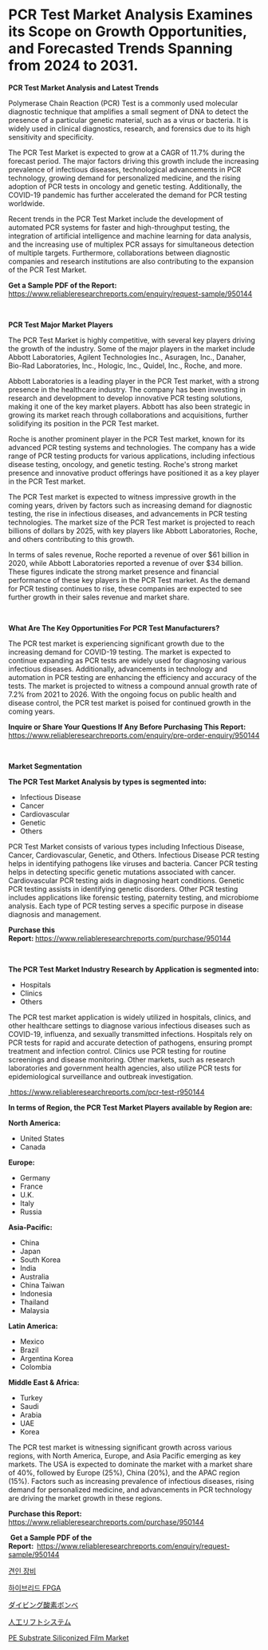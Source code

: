 <p><h1>PCR Test Market Analysis Examines its Scope on Growth Opportunities, and Forecasted Trends Spanning from 2024 to 2031.</h1></p><p><strong>PCR Test Market Analysis and Latest Trends</strong></p>
<p><p>Polymerase Chain Reaction (PCR) Test is a commonly used molecular diagnostic technique that amplifies a small segment of DNA to detect the presence of a particular genetic material, such as a virus or bacteria. It is widely used in clinical diagnostics, research, and forensics due to its high sensitivity and specificity.</p><p>The PCR Test Market is expected to grow at a CAGR of 11.7% during the forecast period. The major factors driving this growth include the increasing prevalence of infectious diseases, technological advancements in PCR technology, growing demand for personalized medicine, and the rising adoption of PCR tests in oncology and genetic testing. Additionally, the COVID-19 pandemic has further accelerated the demand for PCR testing worldwide.</p><p>Recent trends in the PCR Test Market include the development of automated PCR systems for faster and high-throughput testing, the integration of artificial intelligence and machine learning for data analysis, and the increasing use of multiplex PCR assays for simultaneous detection of multiple targets. Furthermore, collaborations between diagnostic companies and research institutions are also contributing to the expansion of the PCR Test Market.</p></p>
<p><strong>Get a Sample PDF of the Report:&nbsp;</strong> <a href="https://www.reliableresearchreports.com/enquiry/request-sample/950144">https://www.reliableresearchreports.com/enquiry/request-sample/950144</a></p>
<p>&nbsp;</p>
<p><strong>PCR Test Major Market Players</strong></p>
<p><p>The PCR Test Market is highly competitive, with several key players driving the growth of the industry. Some of the major players in the market include Abbott Laboratories, Agilent Technologies Inc., Asuragen, Inc., Danaher, Bio-Rad Laboratories, Inc., Hologic, Inc., Quidel, Inc., Roche, and more.</p><p>Abbott Laboratories is a leading player in the PCR Test market, with a strong presence in the healthcare industry. The company has been investing in research and development to develop innovative PCR testing solutions, making it one of the key market players. Abbott has also been strategic in growing its market reach through collaborations and acquisitions, further solidifying its position in the PCR Test market.</p><p>Roche is another prominent player in the PCR Test market, known for its advanced PCR testing systems and technologies. The company has a wide range of PCR testing products for various applications, including infectious disease testing, oncology, and genetic testing. Roche's strong market presence and innovative product offerings have positioned it as a key player in the PCR Test market.</p><p>The PCR Test market is expected to witness impressive growth in the coming years, driven by factors such as increasing demand for diagnostic testing, the rise in infectious diseases, and advancements in PCR testing technologies. The market size of the PCR Test market is projected to reach billions of dollars by 2025, with key players like Abbott Laboratories, Roche, and others contributing to this growth.</p><p>In terms of sales revenue, Roche reported a revenue of over $61 billion in 2020, while Abbott Laboratories reported a revenue of over $34 billion. These figures indicate the strong market presence and financial performance of these key players in the PCR Test market. As the demand for PCR testing continues to rise, these companies are expected to see further growth in their sales revenue and market share.</p></p>
<p>&nbsp;</p>
<p><strong>What Are The Key Opportunities For PCR Test Manufacturers?</strong></p>
<p><p>The PCR test market is experiencing significant growth due to the increasing demand for COVID-19 testing. The market is expected to continue expanding as PCR tests are widely used for diagnosing various infectious diseases. Additionally, advancements in technology and automation in PCR testing are enhancing the efficiency and accuracy of the tests. The market is projected to witness a compound annual growth rate of 7.2% from 2021 to 2026. With the ongoing focus on public health and disease control, the PCR test market is poised for continued growth in the coming years.</p></p>
<p><strong>Inquire or Share Your Questions If Any Before Purchasing This Report:</strong> <a href="https://www.reliableresearchreports.com/enquiry/pre-order-enquiry/950144">https://www.reliableresearchreports.com/enquiry/pre-order-enquiry/950144</a></p>
<p>&nbsp;</p>
<p><strong>Market Segmentation</strong></p>
<p><strong>The PCR Test Market Analysis by types is segmented into:</strong></p>
<p><ul><li>Infectious Disease</li><li>Cancer</li><li>Cardiovascular</li><li>Genetic</li><li>Others</li></ul></p>
<p><p>PCR Test Market consists of various types including Infectious Disease, Cancer, Cardiovascular, Genetic, and Others. Infectious Disease PCR testing helps in identifying pathogens like viruses and bacteria. Cancer PCR testing helps in detecting specific genetic mutations associated with cancer. Cardiovascular PCR testing aids in diagnosing heart conditions. Genetic PCR testing assists in identifying genetic disorders. Other PCR testing includes applications like forensic testing, paternity testing, and microbiome analysis. Each type of PCR testing serves a specific purpose in disease diagnosis and management.</p></p>
<p><strong>Purchase this Report:&nbsp;</strong><a href="https://www.reliableresearchreports.com/purchase/950144">https://www.reliableresearchreports.com/purchase/950144</a></p>
<p>&nbsp;</p>
<p><strong>The PCR Test Market Industry Research by Application is segmented into:</strong></p>
<p><ul><li>Hospitals</li><li>Clinics</li><li>Others</li></ul></p>
<p><p>The PCR test market application is widely utilized in hospitals, clinics, and other healthcare settings to diagnose various infectious diseases such as COVID-19, influenza, and sexually transmitted infections. Hospitals rely on PCR tests for rapid and accurate detection of pathogens, ensuring prompt treatment and infection control. Clinics use PCR testing for routine screenings and disease monitoring. Other markets, such as research laboratories and government health agencies, also utilize PCR tests for epidemiological surveillance and outbreak investigation.</p></p>
<p><a href="https://www.reliableresearchreports.com/pcr-test-r950144">&nbsp;https://www.reliableresearchreports.com/pcr-test-r950144</a></p>
<p><strong>In terms of Region, the PCR Test Market Players available by Region are:</strong></p>
<p>
    <p> <strong> North America: </strong>
        <ul>
            <li>United States</li>
            <li>Canada</li>
        </ul>
        </p> 
    <p> <strong> Europe: </strong>
        <ul>
            <li>Germany</li>
            <li>France</li>
            <li>U.K.</li>
            <li>Italy</li>
            <li>Russia</li>
        </ul>
        </p> 
    <p> <strong> Asia-Pacific: </strong>
        <ul>
            <li>China</li>
            <li>Japan</li>
            <li>South Korea</li>
            <li>India</li>
            <li>Australia</li>
            <li>China Taiwan</li>
            <li>Indonesia</li>
            <li>Thailand</li>
            <li>Malaysia</li>
        </ul>
        </p> 
    <p> <strong> Latin America: </strong>
        <ul>
            <li>Mexico</li>
            <li>Brazil</li>
            <li>Argentina Korea</li>
            <li>Colombia</li>
        </ul>
        </p> 
    <p> <strong> Middle East & Africa: </strong>
        <ul>
            <li>Turkey</li>
            <li>Saudi</li>
            <li>Arabia</li>
            <li>UAE</li>
            <li>Korea</li>
        </ul>
    </p>
    </p>
<p><p>The PCR test market is witnessing significant growth across various regions, with North America, Europe, and Asia Pacific emerging as key markets. The USA is expected to dominate the market with a market share of 40%, followed by Europe (25%), China (20%), and the APAC region (15%). Factors such as increasing prevalence of infectious diseases, rising demand for personalized medicine, and advancements in PCR technology are driving the market growth in these regions.</p></p>
<p><strong>Purchase this Report: </strong><a href="https://www.reliableresearchreports.com/purchase/950144">https://www.reliableresearchreports.com/purchase/950144</a></p>
<p>&nbsp;<strong>Get a Sample PDF of the Report:&nbsp;&nbsp;</strong><a href="https://www.reliableresearchreports.com/enquiry/request-sample/950144">https://www.reliableresearchreports.com/enquiry/request-sample/950144</a></p>
<p><strong></strong></p>
<p><p><a href="https://medium.com/@sybleferry/%EC%9E%A5%EB%B9%84-%EC%8B%9C%EC%9E%A5%EC%9D%84-%EB%94%94%EC%BD%94%EB%94%A9-%EC%8B%9C%EC%9E%A5-%EC%A0%90%EC%9C%A0%EC%9C%A8-%EB%8F%99%ED%96%A5-%EB%B0%8F-%EC%84%B1%EC%9E%A5-%ED%8C%A8%ED%84%B4-5ec0ce84a420">견인 장비</a></p><p><a href="https://medium.com/@estelwisozk1/%ED%95%98%EC%9D%B4%EB%B8%8C%EB%A6%AC%EB%93%9C-fpga-%EC%8B%9C%EC%9E%A5%EC%9D%80-%EC%8B%9C%EC%9E%A5-%EC%A0%90%EC%9C%A0%EC%9C%A8-%ED%81%AC%EA%B8%B0-%EB%B0%8F-2031%EB%85%84%EA%B9%8C%EC%A7%80-%EC%98%88%EC%83%81%EB%90%9C-%EC%98%88%EC%B8%A1%EC%97%90-%EC%B4%88%EC%A0%90%EC%9D%84-%EB%A7%9E%EC%B6%94%EA%B3%A0-%EC%9E%88%EC%8A%B5%EB%8B%88%EB%8B%A4-0dfc4df41a2e">하이브리드 FPGA</a></p><p><a href="https://medium.com/@vincemarvin1/%E3%83%80%E3%82%A4%E3%83%93%E3%83%B3%E3%82%B0%E7%94%A8%E9%85%B8%E7%B4%A0%E3%82%B7%E3%83%AA%E3%83%B3%E3%83%80%E3%83%BC%E5%B8%82%E5%A0%B4-2031%E5%B9%B4%E3%81%BE%E3%81%A7%E3%81%AE%E6%88%90%E5%8A%9F%E3%81%99%E3%82%8B%E3%83%93%E3%82%B8%E3%83%8D%E3%82%B9%E6%88%A6%E7%95%A5%E3%81%AE%E9%8D%B5%E3%82%92%E4%BA%88%E6%B8%AC-15db37241ea8">ダイビング酸素ボンベ</a></p><p><a href="https://github.com/CieloStamm/Market-Research-Report-List-1/blob/main/854740252808.md">人工リフトシステム</a></p><p><a href="https://issuu.com/reportprime-2/docs/pe-substrate-siliconized-film-market-size-2030.ppt">PE Substrate Siliconized Film Market</a></p></p>